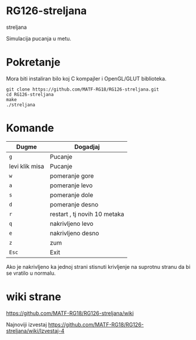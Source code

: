 # RG126-streljana
streljana

Simulacija pucanja u metu.

# Pokretanje
Mora biti instaliran bilo koj C kompajler i OpenGL/GLUT biblioteka.

```shell
git clone https://github.com/MATF-RG18/RG126-streljana.git
cd RG126-streljana
make
./streljana
```

# Komande

 Dugme | Dogadjaj
-----|------
 `g` | Pucanje 
 levi klik misa | Pucanje 
 `w`  | pomeranje  gore 
 `a`  | pomeranje levo 
 `s`  | pomeranje  dole 
 `d`  | pomeranje  desno
 `r` | restart , tj novih 10 metaka
  `q`  | nakrivljeno levo 
 `e`  | nakrivljeno desno
  `z`  | zum
 `Esc` | Exit 
 
Ako je nakrivljeno ka jednoj strani stisnuti krivljenje na suprotnu stranu da bi se vratilo u normalu.


# wiki strane
https://github.com/MATF-RG18/RG126-streljana/wiki

Najnoviji izvestaj
https://github.com/MATF-RG18/RG126-streljana/wiki/Izvestaj-4
